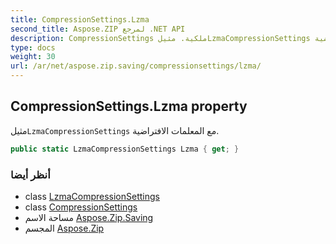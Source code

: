 ```yaml
---
title: CompressionSettings.Lzma
second_title: Aspose.ZIP لمرجع .NET API
description: CompressionSettings ملكية. مثيلLzmaCompressionSettings مع المعلمات الافتراضية.
type: docs
weight: 30
url: /ar/net/aspose.zip.saving/compressionsettings/lzma/
---
```

## CompressionSettings.Lzma property

مثيل`LzmaCompressionSettings` مع المعلمات الافتراضية.

```csharp
public static LzmaCompressionSettings Lzma { get; }
```

### أنظر أيضا

* class [LzmaCompressionSettings](../../lzmacompressionsettings/)
* class [CompressionSettings](../)
* مساحة الاسم [Aspose.Zip.Saving](../../compressionsettings/)
* المجسم [Aspose.Zip](../../../)



